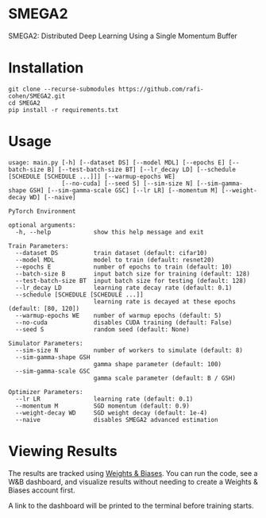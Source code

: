 # SMEGA2
SMEGA2: Distributed Deep Learning Using a Single Momentum Buffer

# Installation
```
git clone --recurse-submodules https://github.com/rafi-cohen/SMEGA2.git
cd SMEGA2
pip install -r requirements.txt
```

# Usage
```text
usage: main.py [-h] [--dataset DS] [--model MDL] [--epochs E] [--batch-size B] [--test-batch-size BT] [--lr_decay LD] [--schedule [SCHEDULE [SCHEDULE ...]]] [--warmup-epochs WE]
               [--no-cuda] [--seed S] [--sim-size N] [--sim-gamma-shape GSH] [--sim-gamma-scale GSC] [--lr LR] [--momentum M] [--weight-decay WD] [--naive]

PyTorch Environment

optional arguments:
  -h, --help            show this help message and exit

Train Parameters:
  --dataset DS          train dataset (default: cifar10)
  --model MDL           model to train (default: resnet20)
  --epochs E            number of epochs to train (default: 10)
  --batch-size B        input batch size for training (default: 128)
  --test-batch-size BT  input batch size for testing (default: 128)
  --lr_decay LD         learning rate decay rate (default: 0.1)
  --schedule [SCHEDULE [SCHEDULE ...]]
                        learning rate is decayed at these epochs (default: [80, 120])
  --warmup-epochs WE    number of warmup epochs (default: 5)
  --no-cuda             disables CUDA training (default: False)
  --seed S              random seed (default: None)

Simulator Parameters:
  --sim-size N          number of workers to simulate (default: 8)
  --sim-gamma-shape GSH
                        gamma shape parameter (default: 100)
  --sim-gamma-scale GSC
                        gamma scale parameter (default: B / GSH)

Optimizer Parameters:
  --lr LR               learning rate (default: 0.1)
  --momentum M          SGD momentum (default: 0.9)
  --weight-decay WD     SGD weight decay (default: 1e-4)
  --naive               disables SMEGA2 advanced estimation
```

# Viewing Results
The results are tracked using [Weights & Biases](https://wandb.ai/). You can run the code, see a W&B dashboard, and visualize results without needing to create a Weights & Biases account first.

A link to the dashboard will be printed to the terminal before training starts.
